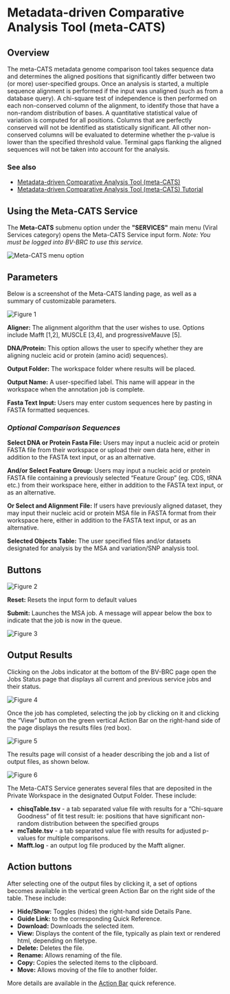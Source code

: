 # Metadata-driven Comparative Analysis Tool (meta-CATS)

## Overview
The meta-CATS metadata genome comparison tool takes sequence data and determines the aligned positions that significantly differ between two (or more) user-specified groups. Once an analysis is started, a multiple sequence alignment is performed if the input was unaligned (such as from a database query). A chi-square test of independence is then performed on each non-conserved column of the alignment, to identify those that have a non-random distribution of bases. A quantitative statistical value of variation is computed for all positions. Columns that are perfectly conserved will not be identified as statistically significant. All other non-conserved columns will be evaluated to determine whether the p-value is lower than the specified threshold value. Terminal gaps flanking the aligned sequences will not be taken into account for the analysis.  

### See also
* [Metadata-driven Comparative Analysis Tool (meta-CATS)](https://beta.bv-brc.org/app/MetaCATS)
* [Metadata-driven Comparative Analysis Tool (meta-CATS) Tutorial](../../tutorial/metacats/metacats.html)

## Using the Meta-CATS Service
The **Meta-CATS** submenu option under the **"SERVICES"** main menu (Viral Services category) opens the Meta-CATS Service input form. *Note: You must be logged into BV-BRC to use this service.*

![Meta-CATS menu option](../images/bv_services_menu.png) 

## Parameters

Below is a screenshot of the Meta-CATS landing page, as well as a summary of customizable parameters.  

![Figure 1](../images/metacats_Picture1.png "Figure 1") 

**Aligner:** The alignment algorithm that the user wishes to use. Options include Mafft [1,2], MUSCLE [3,4], and progressiveMauve [5]. 

**DNA/Protein:** This option allows the user to specify whether they are aligning nucleic acid or protein (amino acid) sequences). 

**Output Folder:** The workspace folder where results will be placed.

**Output Name:** A user-specified label. This name will appear in the workspace when the annotation job is complete.

**Fasta Text Input:** Users may enter custom sequences here by pasting in FASTA formatted sequences. 

### *Optional Comparison Sequences*

**Select DNA or Protein Fasta File:** Users may input a nucleic acid or protein FASTA file from their workspace or upload their own data here, either in addition to the FASTA text input, or as an alternative. 

**And/or Select Feature Group:** Users may input a nucleic acid or protein FASTA file containing a previously selected “Feature Group” (eg. CDS, tRNA etc.) from their workspace here, either in addition to the FASTA text input, or as an alternative.

**Or Select and Alignment File:** If users have previously aligned dataset, they may input their nucleic acid or protein MSA file in FASTA format from their workspace here, either in addition to the FASTA text input, or as an alternative.

**Selected Objects Table:** The user specified files and/or datasets designated for analysis by the MSA and variation/SNP analysis tool. 

## Buttons

![Figure 2](../images/metacats_Picture2.png "Figure 2")

**Reset:** Resets the input form to default values 

**Submit:** Launches the MSA job. A message will appear below the box to indicate that the job is now in the queue. 

![Figure 3](../images/metacats_Picture3.png "Figure 3")

## Output Results

Clicking on the Jobs indicator at the bottom of the BV-BRC page open the Jobs Status page that displays all current and previous service jobs and their status. 

![Figure 4](../images/metacats_Picture4.png "Figure 4")

Once the job has completed, selecting the job by clicking on it and clicking the “View” button on the green vertical Action Bar on the right-hand side of the page displays the results files (red box). 

![Figure 5](../images/metacats_Picture5.png "Figure 5")

The results page will consist of a header describing the job and a list of output files, as shown below. 

![Figure 6](../images/metacats_Picture6.png "Figure 6")

The Meta-CATS Service generates several files that are deposited in the Private Workspace in the designated Output Folder. These include:

* **chisqTable.tsv** - a tab separated value file with results for a “Chi-square Goodness” of fit test result: ie: positions that have significant non-random distribution between the specified groups
* **mcTable.tsv** - a tab separated value file with results for adjusted  p-values for multiple comparisons.
* **Mafft.log** - an output log file produced by the Mafft aligner. 

## Action buttons
After selecting one of the output files by clicking it, a set of options becomes available in the vertical green Action Bar on the right side of the table. These include:

* **Hide/Show:** Toggles (hides) the right-hand side Details Pane.
* **Guide Link:** to the corresponding Quick Reference.
* **Download:** Downloads the selected item.
* **View:** Displays the content of the file, typically as plain text or rendered html, depending on filetype.
* **Delete:** Deletes the file.
* **Rename:** Allows renaming of the file.
* **Copy:** Copies the selected items to the clipboard.
* **Move:** Allows moving of the file to another folder.

More details are available in the [Action Bar](../action_bar.html) quick reference.
